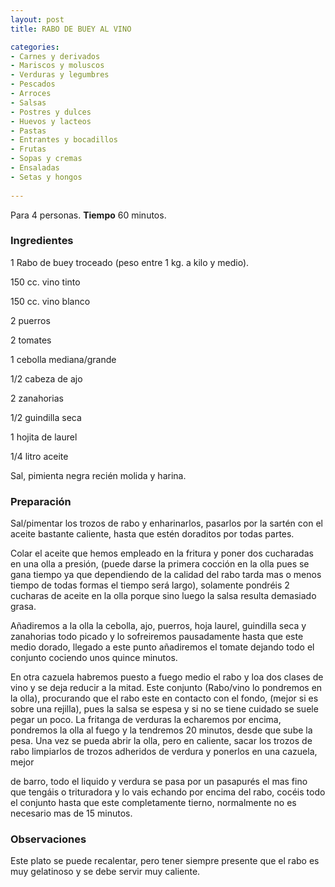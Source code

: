 ```yaml
---
layout: post
title: RABO DE BUEY AL VINO

categories:
- Carnes y derivados
- Mariscos y moluscos
- Verduras y legumbres
- Pescados
- Arroces
- Salsas
- Postres y dulces
- Huevos y lacteos
- Pastas
- Entrantes y bocadillos
- Frutas
- Sopas y cremas
- Ensaladas
- Setas y hongos
 
---
```

Para 4 personas.
<b>Tiempo</b> 60 minutos.

<h3>Ingredientes</h3>
1 Rabo de buey troceado (peso entre 1 kg. a kilo y medio).

150 cc. vino tinto

150 cc. vino blanco

2 puerros

2 tomates

1 cebolla mediana/grande

1/2 cabeza de ajo

2 zanahorias

1/2 guindilla seca

1 hojita de laurel

1/4 litro aceite

Sal, pimienta negra recién molida y harina.

<h3>Preparación</h3>
Sal/pimentar los trozos de rabo y enharinarlos, pasarlos por la sartén con el aceite bastante caliente, hasta que estén doraditos por todas partes.

Colar el aceite que hemos empleado en la fritura y poner dos cucharadas en una olla a presión, (puede darse la primera cocción en la olla pues se gana tiempo ya que dependiendo de la calidad del rabo tarda mas o menos tiempo de todas formas el tiempo será largo), solamente pondréis 2 cucharas de aceite en la olla porque sino luego la salsa resulta demasiado grasa.

Añadiremos a la olla la cebolla, ajo, puerros, hoja laurel, guindilla seca y zanahorias todo picado y lo sofreiremos pausadamente hasta que este medio dorado, llegado a este punto añadiremos el tomate dejando todo el conjunto cociendo unos quince minutos.

En otra cazuela habremos puesto a fuego medio el rabo y loa dos clases de vino y se deja reducir a la mitad. Este conjunto (Rabo/vino lo pondremos en la olla), procurando que el rabo este en contacto con el fondo, (mejor si es sobre una rejilla), pues la salsa se espesa y si no se tiene cuidado se suele pegar un poco. La fritanga de verduras la echaremos por encima, pondremos la olla al fuego y la tendremos 20 minutos, desde que sube la pesa. Una vez se pueda abrir la olla, pero en caliente, sacar los trozos de rabo limpiarlos de trozos adheridos de verdura y ponerlos en una cazuela, mejor

de barro, todo el liquido y verdura se pasa por un pasapurés el mas fino que tengáis o trituradora y lo vais echando por encima del rabo, cocéis todo el conjunto hasta que este completamente tierno, normalmente no es necesario mas de 15 minutos.

<h3>Observaciones</h3>
Este plato se puede recalentar, pero tener siempre presente que el rabo es muy gelatinoso y se debe servir muy caliente.

